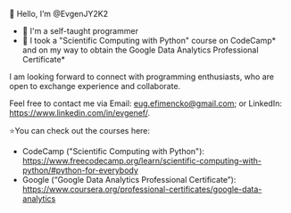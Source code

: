 👋 Hello, I’m @EvgenJY2K2
- 👀 I'm a self-taught programmer
- 🌱 I took a "Scientific Computing with Python" course on CodeCamp* and on my way to obtain the Google Data Analytics Professional Certificate*

I am looking forward to connect with programming enthusiasts, who are open to exchange experience and collaborate.

Feel free to contact me via Email: eug.efimencko@gmail.com; or LinkedIn: https://www.linkedin.com/in/evgenef/.

⭐You can check out the courses here:
 - CodeCamp ("Scientific Computing with Python"): https://www.freecodecamp.org/learn/scientific-computing-with-python/#python-for-everybody
 - Google (“Google Data Analytics Professional Certificate”): https://www.coursera.org/professional-certificates/google-data-analytics
